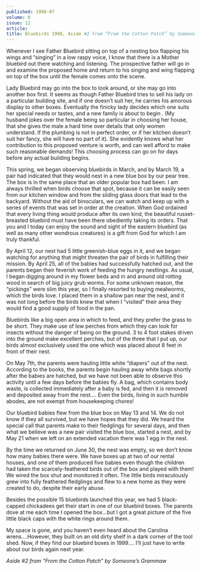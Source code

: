 ```yaml
---
published: 1998-07
volume: 0
issue: 12
article: 
title: Bluebirds 1998, Aside #2 from “From the Cotton Patch” by Someone’s Grammaw
---
```

Whenever I see Father Bluebird sitting on top of a nesting box flapping his wings and “singing” in a low raspy voice, I know that there is a Mother bluebird out there watching and listening. The prospective father will go in and examine the proposed home and return to his singing and wing flapping on top of the box until the female comes onto the scene.

Lady Bluebird may go into the box to look around, or she may go into another box first. It seems as though Father Bluebird tries to sell his lady on a particular building site, and if one doesn’t suit her, he carries his amorous display to other boxes. Eventually the finicky lady decides which one suits her special needs or tastes, and a new family is about to begin . (My husband jokes over the female being so particular in choosing her house, that she gives the male a hard time over details that only women understand. If the plumbing is not in perfect order, or if her kitchen doesn’t suit her fancy, she will have no part of it). She evidently knows what her contribution to this proposed venture is worth, and can well afford to make such reasonable demands! This choosing process can go on for days before any actual building begins.

This spring, we began observing bluebirds in March, and by March 19, a pair had indicated that they would nest in a new blue box by our pear tree. The box is in the same place that an older popular box had been. I am always thrilled when birds choose that spot, because it can be easily seen from our kitchen window and from the sliding glass doors that lead to the backyard. Without the aid of binoculars, we can watch and keep up with a series of events that was set in order at the creation. When God ordained that every living thing would produce after its own kind, the beautiful russet-breasted bluebird must have been there obediently taking its orders. That you and I today can enjoy the sound and sight of the eastern bluebird (as well as many other wondrous creatures) is a gift from God for which I am truly thankful.

By April 12, our nest had 5 little greenish-blue eggs in it, and we began watching for anything that might threaten the pair of birds in fulfilling their mission. By April 25, all of the babies had successfully hatched out, and the parents began their feverish work of feeding the hungry nestlings. As usual, I began digging around in my flower beds and in and around old rotting wood in search of big juicy grub worms. For some unknown reason, the “pickings” were slim this year, so I finally resorted to buying mealworms, which the birds love. I placed them in a shallow pan near the nest, and it was not long before the birds knew that when I “visited” their area they would find a good supply of food in the pan.

Bluebirds like a big open area in which to feed, and they prefer the grass to be short. They make use of low perches from which they can look for insects without the danger of being on the ground. 3 to 4 foot stakes driven into the ground make excellent perches, but of the three that I put up, our birds almost exclusively used the one which was placed about 8 feet in front of their nest.

On May 7th, the parents were hauling little white “diapers” out of the nest. According to the books, the parents begin hauling away white bags shortly after the babies are hatched, but we have not been able to observe this activity until a few days before the babies fly. A bag, which contains body waste, is collected immediately after a baby is fed, and then it is removed and deposited away from the nest.... Even the birds, living in such humble abodes, are not exempt from housekeeping chores!

Our bluebird babies flew from the blue box on May 13 and 14. We do not know if they all survived, but we have hopes that they did. We heard the special call that parents make to their fledglings for several days, and then what we believe was a new pair visited the blue box, started a nest, and by May 21 when we left on an extended vacation there was 1 egg in the nest.

By the time we returned on June 30, the nest was empty, so we don’t know how many babies there were. We have boxes up at two of our rental houses, and one of them produced five babies even though the children had taken the scarcely-feathered birds out of the box and played with them! We wired the box shut and monitored it often. The little birds miraculously grew into fully feathered fledglings and flew to a new home as they were created to do, despite their early abuse.

Besides the possible 15 bluebirds launched this year, we had 5 black-capped chickadees get their start in one of our bluebird boxes. The parents dove at me each time I opened the box...but I got a great picture of the five little black caps with the white rings around them.

My space is gone, and you haven’t even heard about the Carolina wrens....However, they built on an old dirty shelf in a dark corner of the tool shed. Now, if they find our bluebird boxes in 1999.... I’ll just have to write about our birds again next year.

*Aside #2 from “From the Cotton Patch” by Someone’s Grammaw*

